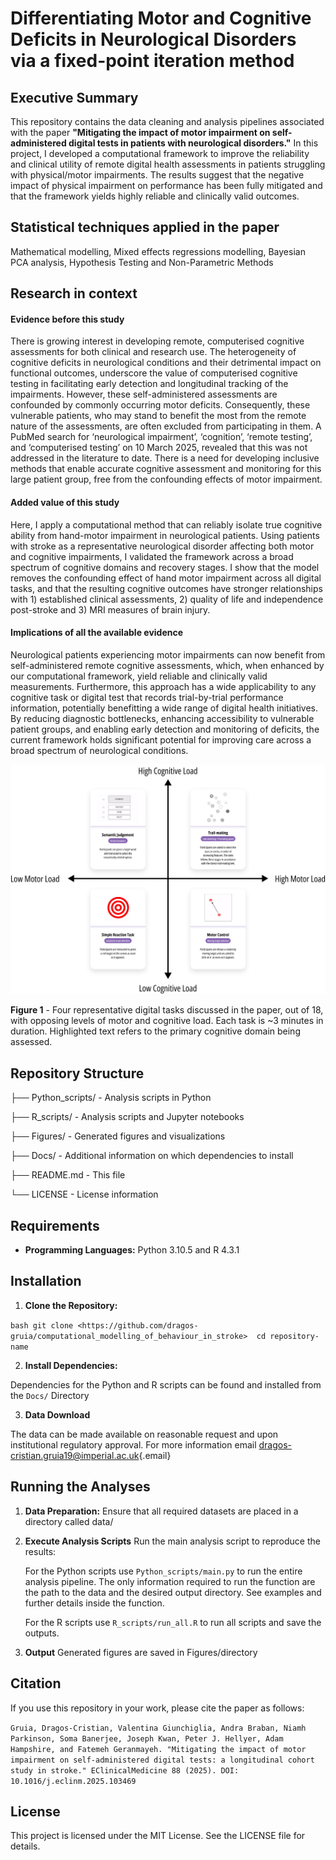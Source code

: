 # Differentiating Motor and Cognitive Deficits in Neurological Disorders via a fixed-point iteration method

## Executive Summary

This repository contains the data cleaning and analysis pipelines associated with the paper **"Mitigating the impact of motor impairment on self-administered digital tests in patients with neurological disorders."** In this project, I developed a computational framework to improve the reliability and clinical utility of remote digital health assessments in patients struggling with physical/motor impairments. The results suggest that the negative impact of physical impairment on performance has been fully mitigated and that the framework yields highly reliable and clinically valid outcomes.

## Statistical techniques applied in the paper

Mathematical modelling, Mixed effects regressions modelling, Bayesian PCA analysis, Hypothesis Testing and Non-Parametric Methods

## Research in context

#### **Evidence before this study**

There is growing interest in developing remote, computerised cognitive assessments for both clinical and research use. The heterogeneity of cognitive deficits in neurological conditions and their detrimental impact on functional outcomes, underscore the value of computerised cognitive testing in facilitating early detection and longitudinal tracking of the impairments. However, these self-administered assessments are confounded by commonly occurring motor deficits. Consequently, these vulnerable patients, who may stand to benefit the most from the remote nature of the assessments, are often excluded from participating in them. A PubMed search for ‘neurological impairment’, ‘cognition’, ‘remote testing’, and ‘computerised testing’ on 10 March 2025, revealed that this was not addressed in the literature to date. There is a need for developing inclusive methods that enable accurate cognitive assessment and monitoring for this large patient group, free from the confounding effects of motor impairment.

#### **Added value of this study**

Here, I apply a computational method that can reliably isolate true cognitive ability from hand-motor impairment in neurological patients. Using patients with stroke as a representative neurological disorder affecting both motor and cognitive impairments, I validated the framework across a broad spectrum of cognitive domains and recovery stages. I show that the model removes the confounding effect of hand motor impairment across all digital tasks, and that the resulting cognitive outcomes have stronger relationships with 1) established clinical assessments, 2) quality of life and independence post-stroke and 3) MRI measures of brain injury.

#### **Implications of all the available evidence**

Neurological patients experiencing motor impairments can now benefit from self-administered remote cognitive assessments, which, when enhanced by our computational framework, yield reliable and clinically valid measurements. Furthermore, this approach has a wide applicability to any cognitive task or digital test that records trial-by-trial performance information, potentially benefitting a wide range of digital health initiatives. By reducing diagnostic bottlenecks, enhancing accessibility to vulnerable patient groups, and enabling early detection and monitoring of deficits, the current framework holds significant potential for improving care across a broad spectrum of neurological conditions.

<p align="center">

<img src="Figures/key tasks graph.png"/>

**Figure 1** - Four representative digital tasks discussed in the paper, out of 18, with opposing levels of motor and cognitive load. Each task is \~3 minutes in duration. Highlighted text refers to the primary cognitive domain being assessed.

</p>

## Repository Structure

├── Python_scripts/ - Analysis scripts in Python

├── R_scripts/ - Analysis scripts and Jupyter notebooks

├── Figures/ - Generated figures and visualizations

├── Docs/ - Additional information on which dependencies to install

├── README.md - This file

└── LICENSE - License information

## Requirements

-   **Programming Languages:** Python 3.10.5 and R 4.3.1

## Installation

1.  **Clone the Repository:**

`bash git clone <https://github.com/dragos-gruia/computational_modelling_of_behaviour_in_stroke>  cd repository-name`

2.  **Install Dependencies:**

Dependencies for the Python and R scripts can be found and installed from the `Docs/` Directory

3.  **Data Download**

The data can be made available on reasonable request and upon institutional regulatory approval. For more information email [dragos-cristian.gruia19\@imperial.ac.uk](mailto:dragos-cristian.gruia19@imperial.ac.uk){.email}

## Running the Analyses

1.  **Data Preparation:** Ensure that all required datasets are placed in a directory called data/

2.  **Execute Analysis Scripts** Run the main analysis script to reproduce the results:

    For the Python scripts use `Python_scripts/main.py` to run the entire analysis pipeline. The only information required to run the function are the path to the data and the desired output directory. See examples and further details inside the function.

    For the R scripts use `R_scripts/run_all.R` to run all scripts and save the outputs.

3.  **Output** Generated figures are saved in Figures/directory

## Citation

If you use this repository in your work, please cite the paper as follows:

`Gruia, Dragos-Cristian, Valentina Giunchiglia, Andra Braban, Niamh Parkinson, Soma Banerjee, Joseph Kwan, Peter J. Hellyer, Adam Hampshire, and Fatemeh Geranmayeh. "Mitigating the impact of motor impairment on self-administered digital tests: a longitudinal cohort study in stroke." EClinicalMedicine 88 (2025). DOI: 10.1016/j.eclinm.2025.103469`

## License

This project is licensed under the MIT License. See the LICENSE file for details.
